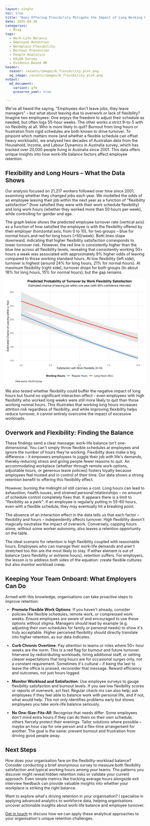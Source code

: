 ```yaml
---
layout: single
toc: true
title: "Does Offering Flexibility Mitigate the Impact of Long Working Hours on Retention?"
date: 2025-04-28
categories:
  - Blog
tags:
  - Work-Life Balance
  - Employee Retention
  - Workplace Flexibility
  - Burnout Prevention
  - People Analytics
  - HILDA Survey
  - Evidence-Based HR
header:
  teaser: /assets/images/6_flexibility_plot.png
  og_image: /assets/images/6_flexibility_plot.png
output: 
  md_document:
    variant: gfm
    preserve_yaml: true
    
---
```


<style>
  body {
    font-size: 0.8em; /* Adjust font size just for this page */
  }
</style>

We've all heard the saying, "Employees don't leave jobs, they leave managers" – but what about leaving due to overwork or lack of flexibility? Imagine two employees: One enjoys the freedom to adjust their schedule as needed, but often logs 55-hour weeks. The other works a strict 9-to-5 with no flexibility at all. Who is more likely to quit? Burnout from long hours or frustration from rigid schedules are both known to drive turnover. To pinpoint which matters more (and whether a flexible schedule can offset heavy workloads), we analysed two decades of Australian data from the Household, Income, and Labour Dynamics in Australia survey, which has tracked over 20,000 people living in Australia since 2001. This data offers unique insights into how work-life balance factors affect employee retention.

## Flexibility and Long Hours – What the Data Shows

Our analysis focused on 21,217 workers followed over time since 2001, examining whether they changed jobs each year. We modelled the odds of an employee leaving their job within the next year as a function of "flexibility satisfaction" (how satisfied they were with their work schedule flexibility) and long work hours (whether they worked more than 50 hours per week), while controlling for gender and age.

The graph below shows the predicted employee turnover rate (vertical axis) as a function of how satisfied the employee is with the flexibility offered by their employer (horizontal axis, from 0 to 10), for two groups – blue for normal hours and red for long hours (>50/week). Both lines slope downward, indicating that higher flexibility satisfaction corresponds to lower turnover risk. However, the red line is consistently higher than the blue line across all flexibility levels, revealing that consistently working 50+ hours a week was associated with approximately 9% higher odds of leaving compared to those working standard hours. At low flexibility (left side), turnover is highest (around 24% for long hours, 21% for normal hours). At maximum flexibility (right side), turnover drops for both groups (to about 18% for long hours, 15% for normal hours), but the gap remains. 

![](/assets/images/6_flexibility_hours_turnover_plot.png)

We also tested whether flexibility could buffer the negative impact of long hours but found no significant interaction effect - even employees with high flexibility who worked long weeks were still more likely to quit than those working normal hours. This illustrates that working long hours increases attrition risk regardless of flexibility, and while improving flexibility helps reduce turnover, it cannot entirely overcome the impact of excessive workloads.


## Overwork and Flexibility: Finding the Balance

These findings send a clear message: work-life balance isn't one-dimensional. You can't simply throw flexible schedules at employees and ignore the number of hours they're working. Flexibility does make a big difference – it empowers employees to juggle their job with life's demands, thereby reducing stress and giving people fewer reasons to quit. An accommodating workplace (whether through remote work options, adjustable hours, or generous leave policies) fosters loyalty because employees feel trusted and in control of their time. Our data shows a strong retention benefit to offering this flexibility effect.

However, burning the midnight oil still carries a cost. Long hours can lead to exhaustion, health issues, and strained personal relationships – no amount of schedule control completely fixes that. It appears there is a limit to "flexibility as a perk": if an employee is regularly putting in 55-60 hours, even with a flexible schedule, they may eventually hit a breaking point.

The absence of an interaction effect in the data tells us that each factor – flexibility and hours – independently affects turnover. High flexibility doesn't magically neutralise the impact of overwork. Conversely, capping hours alone, without some worker autonomy, also leaves a retention opportunity on the table.

The ideal scenario for retention is high flexibility coupled with reasonable hours. Employees who can manage their work-life demands and aren't stretched too thin are the most likely to stay. If either element is out of balance (zero flexibility or extreme hours), retention suffers. For employers, the lesson is to address both sides of the equation: create flexible cultures but also monitor workload creep.

## Keeping Your Team Onboard: What Employers Can Do

Armed with this knowledge, organisations can take proactive steps to improve retention:

- **Promote Flexible Work Options**: If you haven't already, consider policies like flexible schedules, remote work, or compressed work weeks. Ensure employees are aware of and encouraged to use these options without stigma. Managers should lead by example (e.g. adjusting their own schedules for family or personal needs) to show it's truly acceptable. Higher perceived flexibility should directly translate into higher retention, as our data indicates.

- **Curb Chronic Overtime**: Pay attention to teams or roles where 50+ hour weeks are the norm. This is a red flag for burnout and future turnover. Intervene by redistributing workloads, hiring additional staff, or setting clearer expectations that long hours are for occasional surges only, not a constant requirement. Sometimes it's cultural – if being the last to leave the office is praised, reconsider that message. Reward efficiency and outcomes, not just hours logged.

- **Monitor Workload and Satisfaction**: Use employee surveys to gauge flexibility satisfaction and burnout levels. If you see low flexibility scores or reports of overwork, act fast. Regular check-ins can also help; ask employees if they feel able to balance work with personal life, and if not, what would help. This not only identifies problems early but shows employees you take work-life balance seriously.

- **No One-Size-Fits-All**: Recognise that needs differ. Some employees don't mind extra hours if they can do them on their own schedule; others fiercely protect their evenings. Tailor solutions where possible – maybe an hour cap for one person and a flex-time arrangement for another. The goal is the same: prevent burnout and frustration from driving good people away.

## Next Steps

How does your organisation fare on the flexibility-workload balance? Consider conducting a brief anonymous survey to measure both flexibility satisfaction and typical working hours among your teams. The patterns you discover might reveal hidden retention risks or validate your current approach. Even simple metrics like tracking average hours alongside exit interview feedback can provide valuable insights into whether your workplace is striking the right balance.

Want to explore what's driving retention in your organisation? I specialise in applying advanced analytics to workforce data, helping organisations uncover actionable insights about work-life balance and employee turnover.

[Get in touch](mailto:t.ballard@uq.edu.au) to discuss how we can apply these analytical approaches to your organisation's unique retention challenges.